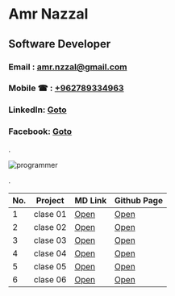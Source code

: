 # Amr Nazzal

## Software Developer

### Email  : amr.nzzal@gmail.com
### Mobile &phone; : [+962789334963](tel:962789334963)
### LinkedIn: [Goto](https://www.linkedin.com/in/amr-nzzal/)
### Facebook: [Goto](https://www.facebook.com/amr.nzzal)
.

![programmer](https://st.depositphotos.com/1429923/3996/v/600/depositphotos_39965389-stock-illustration-flat-vector-illustration-of-programmer.jpg)

.


No. |         Project         | MD Link             | Github Page
--- | ------------------------| --------------------|-------------------------------
1   |       clase 01          | [Open](https://github.com/amr88nzzal/reading-notes-201/blob/main/class-01.md)| [Open](https://amr88nzzal.github.io/reading-notes-201/class-01)
2   |       clase 02          | [Open](https://github.com/amr88nzzal/reading-notes-201/blob/main/class-02.md)| [Open](https://amr88nzzal.github.io/reading-notes-201/class-02)
3   |       clase 03          | [Open](https://github.com/amr88nzzal/reading-notes-201/blob/main/class-03.md)| [Open](https://amr88nzzal.github.io/reading-notes-201/class-03)
4   |       clase 04          | [Open](https://github.com/amr88nzzal/reading-notes-201/blob/main/class-04.md)| [Open](https://amr88nzzal.github.io/reading-notes-201/class-04)
5   |       clase 05          | [Open](https://github.com/amr88nzzal/reading-notes-201/blob/main/class-05.md)| [Open](https://amr88nzzal.github.io/reading-notes-201/class-05)
6   |       clase 06          | [Open](https://github.com/amr88nzzal/reading-notes-201/blob/main/class-06.md)| [Open](https://amr88nzzal.github.io/reading-notes-201/class-06)